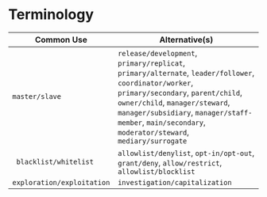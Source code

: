 Terminology
===

| Common Use |  Alternative(s) |
|------------|-----------------|
| `master/slave` | `release/development`, `primary/replicat`, `primary/alternate`, `leader/follower`, `coordinator/worker`, `primary/secondary`, `parent/child`, `owner/child`, `manager/steward`, `manager/subsidiary`, `manager/staff-member`, `main/secondary`, `moderator/steward`, `mediary/surrogate`   |
| ` blacklist/whitelist` | `allowlist/denylist`, `opt-in/opt-out`, `grant/deny`, `allow/restrict`, `allowlist/blocklist` |
| `exploration/exploitation` | `investigation/capitalization` |
